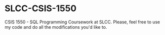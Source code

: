 # SLCC-CSIS-1550
CSIS 1550 - SQL Programming Coursework at SLCC. Please, feel free to use my code and do all the modifications you'd like to.
